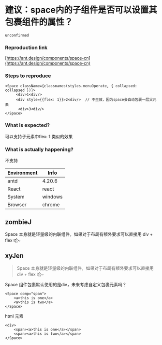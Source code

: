 # 建议：space内的子组件是否可以设置其包裹组件的属性？

`unconfirmed`

### Reproduction link

[https://ant.design/components/space-cn](https://ant.design/components/space-cn)

### Steps to reproduce

```tsx
<Space className={classnames(styles.menuOperate, { collapsed: collapsed })}>
     <div>1<div/>
     <div style={{flex: 1}}>2<div/>  // 不生效，因为space会自动包裹一层父元素
      <div>3<div/>
</Space>
```

### What is expected?

可以支持子元素中flex: 1 类似的效果

### What is actually happening?

不支持

| Environment | Info    |
| ----------- | ------- |
| antd        | 4.20.6  |
| React       | react   |
| System      | windows |
| Browser     | chrome  |

<!-- generated by ant-design-issue-helper. DO NOT REMOVE -->

## zombieJ

Space 本身就是轻量级的内联组件，如果对于布局有额外要求可以直接用 div + flex 哈~

## xyJen

> Space 本身就是轻量级的内联组件，如果对于布局有额外要求可以直接用 div + flex 哈~

Space 组件包裹默认使用的是div，未来考虑自定义包裹元素吗？

```
<Space comp="span">
    <a>this is one</a>
    <a>this is two</a>
</Space>
```

html 元素

```
<div>
    <span><a>this is one</a></span>
    <span><a>this is two</a></span>
</Space>
```
